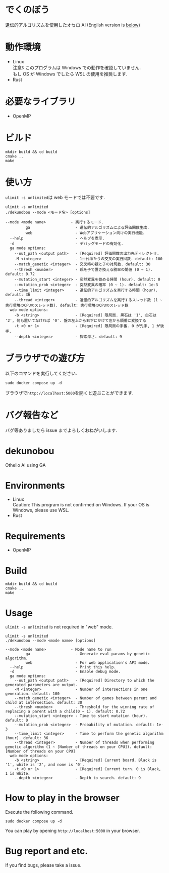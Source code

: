 # でくのぼう

遺伝的アルゴリズムを使用したオセロ AI
(English version is [below](https://github.com/jj1guj/dekunobou/blob/main/README.md#dekunobou))

# 動作環境

- Linux  
  注意!: このプログラムは Windows での動作を確認していません.  
  もし OS が Windows でしたら WSL の使用を推奨します.
- Rust

# 必要なライブラリ

- OpenMP

# ビルド

```
mkdir build && cd build
cmake ..
make
```

# 使い方

`ulimit -s unlimited`は web モードでは不要です.

```
ulimit -s unlimited
./dekunobou --mode <モード名> [options]
```

```
--mode <mode name>           - 実行するモード.
         ga                    - 遺伝的アルゴリズムによる評価関数生成.
         web                   - Webアプリケーション向けの実行機能.
  --help                       - ヘルプを表示.
  -d                           - デバッグモードの有効化.
  ga mode options:
    --out_path <output path>   - [Required] 評価関数の出力先ディレクトリ.
    -M <integer>               - 1世代あたりの交叉の実行回数. default: 100
    --match_genetic <integer>  - 交叉時の親と子の対局数. default: 30
    --thresh <number>          - 親を子で置き換える勝率の閾値 (0 ~ 1). default: 0.72
    --mutation_start <integer> - 突然変異を始める時間 (hour). default: 0
    --mutation_prob <integer>  - 突然変異の確率 (0 ~ 1). default: 1e-3
    --time_limit <integer>     - 遺伝的アルゴリズムを実行する時間 (hour). default: 36
    --thread <integer>         - 遺伝的アルゴリズムを実行するスレッド数 (1 ~ 実行環境のCPUのスレッド数). default: 実行環境のCPUのスレッド数
  web mode options:
    -b <string>                - [Required] 限局面. 黒石は '1', 白石は '2', 何も置いてなければ '0'. 盤の左上から右下にかけて左から順番に変換する
    -t <0 or 1>                - [Required] 限局面の手番. 0 が先手, 1 が後手.
    --depth <integer>          - 探索深さ. default: 9
```

# ブラウザでの遊び方

以下のコマンドを実行してください.

```
sudo docker compose up -d
```

ブラウザで`http://localhost:5000`を開くと遊ぶことができます.

# バグ報告など

バグ等ありましたら issue までよろしくおねがいします.

# dekunobou

Othello AI using GA

# Environments

- Linux  
  Caution: This program is not confirmed on Windows.
  If your OS is Windows, please use WSL.
- Rust

# Requirements

- OpenMP

# Build

```
mkdir build && cd build
cmake ..
make
```

# Usage

`ulimit -s unlimited` is not required in "web" mode.

```
ulimit -s unlimited
./dekunobou --mode <mode name> [options]
```

```
--mode <mode name>           - Mode name to run
         ga                    - Generate eval params by genetic algorithm.
         web                   - For web application's API mode.
  --help                       - Print this help.
  -d                           - Enable debug mode.
  ga mode options:
    --out_path <output path>   - [Required] Directory to which the generated parameters are output.
    -M <integer>               - Number of intersections in one generation. default: 100
    --match_genetic <integer>  - Number of games between parent and child at intersection. default: 30
    --thresh <number>          - Threshold for the winning rate of replacing a parent with a child(0 ~ 1). default: 0.72
    --mutation_start <integer> - Time to start mutation (hour). default: 0
    --mutation_prob <integer>  - Probability of mutation. default: 1e-3
    --time_limit <integer>     - Time to perform the genetic algorithm (hour). default: 36
    --thread <integer>         - Number of threads when performing genetic algorithm (1 ~ [Number of threads on your CPU]). default: [Number of threads on your CPU]
  web mode options:
    -b <string>                - [Required] Current board. Black is '1', white is '2', and none is '0'.
    -t <0 or 1>                - [Required] Current turn. 0 is Black, 1 is White.
    --depth <integer>          - Depth to search. default: 9
```

# How to play in the browser

Execute the following command.

```
sudo docker compose up -d
```

You can play by opening `http://localhost:5000` in your browser.

# Bug report and etc.

If you find bugs, please take a issue.
